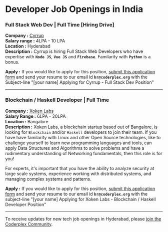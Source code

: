 # Developer Job Openings in India

### Full Stack Web Dev | Full Time [Hiring Drive]
**Company :** [Cyrrup](https://www.cyrrup.com/)   
**Salary range :** 4LPA - 10 LPA  
**Location :** Hyderabad  
**Description :** Cyrrup is hiring Full Stack Web Developers who have expertise with **`Node JS`**, **`Vue JS`** and **`Firebase`**. Familarity with **`Python`** is a bonus.   

**Apply :** If you would like to apply for this position, [submit this application form](https://docs.google.com/forms/d/e/1FAIpQLSdYZ8Lyvyrkn9u9F_Ea3TxauOp3QTvlrhkGVVdbht7g2uhZFQ/viewform) and send your resume to our email id **`hr@coderplex.org`** with the Subject-line "[your name] Applying for Cyrrup - Full Stack Dev Position"

<hr>

### Blockchain / Haskell Developer | Full Time  
**Company :** [Xoken Labs](https://www.xoken.org/)  
**Salary Range :** 6LPA - 20LPA  
**Location :** Bangalore  
**Description :** Xoken Labs, a blockchain startup based out of Bangalore, is looking for `Blockchain` and/or `Haskell` developers to join their team. If you have have familarity with Linux and other Open Source technologies, like to challenge yourself to learn new programming languages and tools, can apply Data Structures and Algorithms to solve problems and have a rudimentary understanding of Networking fundamentals, then this role is for you!    

For experts, it's important that you have the ability to analyze security at large scale systems, experience working with distributed systems, and managing complex systems and patterns.  

**Apply :** If you would like to apply for this position, [submit this application form](https://docs.google.com/forms/d/e/1FAIpQLSe71zZt1jhiyoJq0gwt0Oki1w3HIXF0pR5ReqP6RWigR9mO0Q/viewform) and send your resume to our email id **`hr@coderplex.org`** with the subject-line "[your name] Applying for Xoken Labs - Blockchain / Haskell Developer Position"  

<hr>

To receive updates for new tech job openings in Hyderabad, please [join the Coderplex Community](https://coderplex.org/join).
